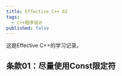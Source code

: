 ```yaml
---
title: Effective C++ 02
tags: 
  - C++程序设计
published: false
---
```


这是Effective C++的学习记录。

## 条款01：尽量使用Const限定符
